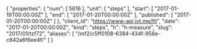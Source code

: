 {
  "properties": {
    "num": [
      5616
    ],
    "unit": [
      "steps"
    ],
    "start": [
      "2017-01-19T00:00:00Z"
    ],
    "end": [
      "2017-01-20T00:00:00Z"
    ],
    "published": [
      "2017-01-20T00:00:00Z"
    ]
  },
  "client_id": "https://www-api.jvt.me/fit",
  "date": "2017-01-20T00:00:00Z",
  "kind": "steps",
  "h": "h-measure",
  "slug": "2017/01/tzf72",
  "aliases": [
    "/mf2/c5ff0108-6384-434f-958e-c842a6f6ee4f/"
  ]
}
